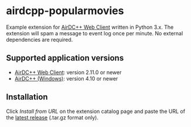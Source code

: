 # airdcpp-popularmovies

Example extension for [AirDC++ Web Client](https://airdcpp-web.github.io) written in Python 3.x. The extension will spam a message to event log once per minute. No external dependencies are required.


## Supported application versions

- [AirDC++ Web Client](https://airdcpp-web.github.io): version 2.11.0 or newer
- [AirDC++ (Windows)](https://www.airdcpp.net): version 4.10 or newer
## Installation

Click *Install from URL* on the extension catalog page and paste the URL of the [latest release](https://github.com/airdcpp-web/airdcpp-example-python-extension/releases) (.tar.gz format only).
